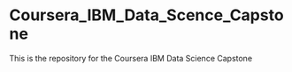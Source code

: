 # Coursera_IBM_Data_Scence_Capstone
This is the repository for the Coursera IBM Data Science Capstone
